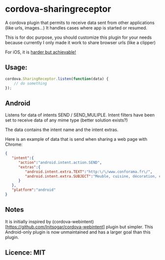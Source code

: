 # cordova-sharingreceptor

A cordova plugin that permits to receive data sent from other applications (like urls, images...)
It handles cases where app is started or resumed.

This is for doc purpose, you should customize this plugin for your needs because currently I only made it work to share browser urls (like a clipper)

For iOS, it is [harder but achievable!](http://stackoverflow.com/questions/26436544/share-image-using-share-extension-in-ios8)


## Usage:

```javascript
cordova.SharingReceptor.listen(function(data) {
    // do something
});
```

## Android

Listens for data of intents SEND / SEND_MULIPLE.
Intent filters have been set to receive data of any mime type (better solution exists?)

The data contains the intent name and the intent extras.

Here is an example of data that is send when sharing a web page with Chrome:

```json
{  
   "intent":{  
      "action":"android.intent.action.SEND",
      "extras":{  
         "android.intent.extra.TEXT":"http:\/\/www.conforama.fr\/",
         "android.intent.extra.SUBJECT":"Meuble, cuisine, décoration, électroménager, image et son, informatique : Conforama, c'est bon de changer - Conforama"
      }
   },
   "platform":"android"
}

```



## Notes


It is initially inspired by (cordova-webintent)[https://github.com/Initsogar/cordova-webintent] plugin but simpler.
This Android-only plugin is now unmaintained and has a larger goal than this plugin.


## Licence: MIT
